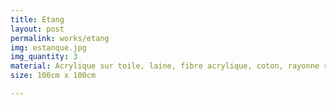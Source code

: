 ```yaml
---
title: Etang
layout: post
permalink: works/etang
img: estanque.jpg
img_quantity: 3
material: Acrylique sur toile, laine, fibre acrylique, coton, rayonne raphia
size: 100cm x 100cm

---
```

